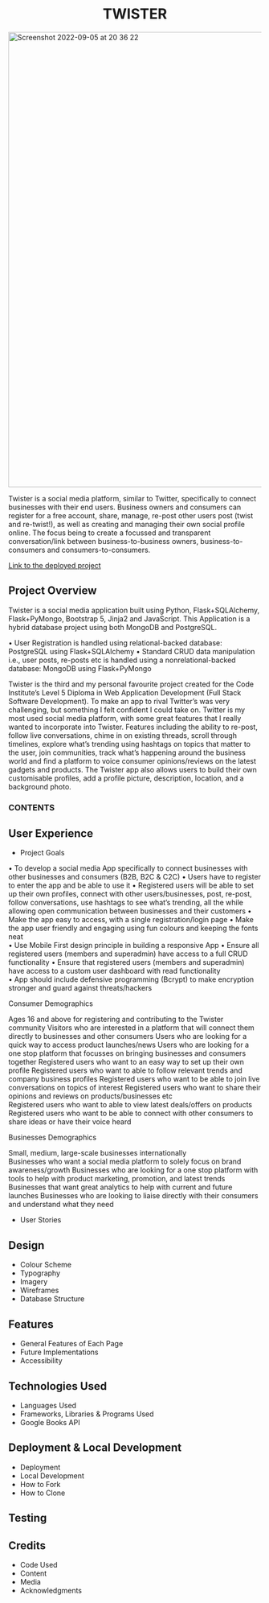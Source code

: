 # <h1 align="center">TWISTER</h1>

<img width="905" alt="Screenshot 2022-09-05 at 20 36 22" src="https://user-images.githubusercontent.com/36114589/188505848-0e0b41b3-58b4-4ef3-9b7f-8b0dec1d61ed.png">

Twister is a social media platform, similar to Twitter, specifically to connect businesses with their end users. Business owners and consumers can register for a free account, share, manage, re-post other users post (twist and re-twist!), as well as creating and managing their own social profile online. The focus being to create a focussed and transparent conversation/link between business-to-business owners, business-to-consumers and consumers-to-consumers. 

[Link to the deployed project](https://twister3-ms3.herokuapp.com/)

## Project Overview

 Twister is a social media application built using Python, Flask+SQLAlchemy, Flask+PyMongo, Bootstrap 5, Jinja2 and JavaScript. This Application is a hybrid database project using both MongoDB and PostgreSQL.   
 
•	User Registration is handled using relational-backed database: PostgreSQL using Flask+SQLAlchemy 
•	Standard CRUD data manipulation i.e., user posts, re-posts etc is handled using a nonrelational-backed database: MongoDB using Flask+PyMongo 
 
Twister is the third and my personal favourite project created for the Code Institute’s Level 5 Diploma in Web Application Development (Full Stack Software Development). To make an app to rival Twitter’s was very challenging, but something I felt confident I could take on. Twitter is my most used social media platform, with some great features that I really wanted to incorporate into Twister. Features including the ability to re-post, follow live conversations, chime in on existing threads, scroll through timelines, explore what’s trending using hashtags on topics that matter to the user, join communities, track what’s happening around the business world and find a platform to voice consumer opinions/reviews on the latest gadgets and products. The Twister app also allows users to build their own customisable profiles, add a profile picture, description, location, and a background photo.  

### CONTENTS

## User Experience

* Project Goals

 
• To develop a social media App specifically to connect businesses with other businesses and consumers (B2B, B2C & C2C) 
• Users have to register to enter the app and be able to use it 
• Registered users will be able to set up their own profiles, connect with other users/businesses, post, re-post, follow conversations, use hashtags to see what’s trending, all the while allowing open communication between businesses and their customers 
• Make the app easy to access, with a single registration/login page 
• Make the app user friendly and engaging using fun colours and keeping the fonts neat  
• Use Mobile First design principle in building a responsive App 
• Ensure all registered users (members and superadmin) have access to a full CRUD functionality 
• Ensure that registered users (members and superadmin) have access to a custom user dashboard with read functionality  
• App should include defensive programming (Bcrypt) to make encryption stronger and guard against threats/hackers 
 
Consumer Demographics 
 
Ages 16 and above for registering and contributing to the Twister community 
Visitors who are interested in a platform that will connect them directly to businesses and other consumers 
Users who are looking for a quick way to access product launches/news 
Users who are looking for a one stop platform that focusses on bringing businesses and consumers together 
Registered users who want to an easy way to set up their own profile 
Registered users who want to able to follow relevant trends and company business profiles 
Registered users who want to be able to join live conversations on topics of interest 
Registered users who want to share their opinions and reviews on products/businesses etc   
Registered users who want to able to view latest deals/offers on products 
Registered users who want to be able to connect with other consumers to share ideas or have their voice heard 
 
 
Businesses Demographics 
 
Small, medium, large-scale businesses internationally  
Businesses who want a social media platform to solely focus on brand awareness/growth 
Businesses who are looking for a one stop platform with tools to help with product marketing, promotion, and latest trends  
Businesses that want great analytics to help with current and future launches 
Businesses who are looking to liaise directly with their consumers and understand what they need  

* User Stories

## Design

* Colour Scheme
* Typography
* Imagery
* Wireframes
* Database Structure

## Features

* General Features of Each Page
* Future Implementations
* Accessibility

## Technologies Used

* Languages Used
* Frameworks, Libraries & Programs Used
* Google Books API

## Deployment & Local Development

* Deployment
* Local Development
* How to Fork
* How to Clone

## Testing

## Credits

* Code Used
* Content
* Media
* Acknowledgments
